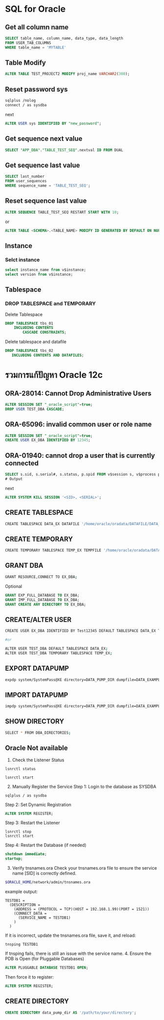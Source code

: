 
# SQL for Oracle

## Get all column name
```sql
SELECT table_name, column_name, data_type, data_length
FROM USER_TAB_COLUMNS
WHERE table_name = 'MYTABLE'
```

## Table Modify
```sql
ALTER TABLE TEST_PROJECT2 MODIFY proj_name VARCHAR2(300);
```

## Reset password sys
```bash
sqlplus /nolog
connect / as sysdba
```
next
```sql
ALTER USER sys IDENTIFIED BY "new_password";
```
## Get sequence next value
```sql
SELECT "APP_DBA"."TABLE_TEST_SEQ".nextval ID FROM DUAL
```

## Get sequence last value
```sql
SELECT last_number
FROM user_sequences
WHERE sequence_name = 'TABLE_TEST_SEQ';
```

## Reset sequence last value
```sql
ALTER SEQUENCE TABLE_TEST_SEQ RESTART START WITH 10;
```
or
```sql
ALTER TABLE <SCHEMA>.<TABLE_NAME> MODIFY ID GENERATED BY DEFAULT ON NULL AS IDENTITY(START WITH 100);
```
## Instance

### Selct instance
```sql
select instance_name from v$instance;
select version from v$instance;
```


## Tablespace

### DROP TABLESPACE and TEMPORARY

Delete Tablespace
```sql
DROP TABLESPACE tbs_01 
    INCLUDING CONTENTS 
        CASCADE CONSTRAINTS;
```

Delete tablespace and datafile
```sql
DROP TABLESPACE tbs_02
   INCLUDING CONTENTS AND DATAFILES;
```



# รวมการแก้ปัญหา Oracle 12c

## ORA-28014: Cannot Drop Administrative Users
```sql
ALTER SESSION SET "_oracle_script"=true;
DROP USER TEST_DBA CASCADE;
```

## ORA-65096: invalid common user or role name
```sql
ALTER SESSION SET "_oracle_script"=true;
CREATE USER EX_DBA IDENTIFIED BY 12345;
```

## ORA-01940: cannot drop a user that is currently connected
```sql
SELECT s.sid, s.serial#, s.status, p.spid FROM v$session s, v$process p WHERE s.username = 'TEST_DBA' AND p.addr(+) = s.paddr;
# Output

```
next
```sql
ALTER SYSTEM KILL SESSION '<SID>, <SERIAL>';
```


## CREATE TABLESPACE
```sh
CREATE TABLESPACE DATA_EX DATAFILE '/home/oracle/oradata/DATAFILE/DATA_EX01.dbf' SIZE 4096M AUTOEXTEND ON NEXT 100M EXTENT MANAGEMENT LOCAL UNIFORM SIZE 1M;
```

## CREATE TEMPORARY
```sh
CREATE TEMPORARY TABLESPACE TEMP_EX TEMPFILE '/home/oracle/oradata/DATAFILE/TEMP_EX01.dbf' SIZE 3G EXTENT MANAGEMENT LOCAL UNIFORM SIZE 1M;
```

## GRANT DBA
```sh
GRANT RESOURCE,CONNECT TO EX_DBA;
```
Optional
```sql
GRANT EXP_FULL_DATABASE TO EX_DBA;
GRANT IMP_FULL_DATABASE TO EX_DBA;
GRANT CREATE ANY DIRECTORY TO EX_DBA;
```

## CREATE/ALTER USER
```bash
CREATE USER EX_DBA IDENTIFIED BY Test12345 DEFAULT TABLESPACE DATA_EX TEMPORARY YABLESPACE TEMP_EX;

#or

ALTER USER TEST_DBA DEFAULT TABLESPACE DATA_EX;
ALTER USER TEST_DBA TEMPORARY TABLESPACE TEMP_EX;
```
## EXPORT DATAPUMP
```sh
expdp system/SystemPass@XE directory=DATA_PUMP_DIR dumpfile=DATA_EXAMPLE.DMP logfile=DATA_EXAMPLE.log schemas=DATA_EXAMPLE
```

## IMPORT DATAPUMP
```sh
impdp system/SystemPass@XE directory=DATA_PUMP_DIR dumpfile=DATA_EXAMPLE.DMP logfile=DATA_EXAMPLE.log schemas=DATA_EXAMPLE
```

## SHOW DIRECTORY
```sh
SELECT * FROM DBA_DIRECTORIES;
```

## Oracle Not available
1. Check the Listener Status
```
lsnrctl status

lsnrctl start
```

2. Manually Register the Service
Step 1: Login to the database as SYSDBA
```
sqlplus / as sysdba
```
Step 2: Set Dynamic Registration
```sql
ALTER SYSTEM REGISTER;
```
Step 3: Restart the Listener
```
lsnrctl stop
lsnrctl start
```
Step 4: Restart the Database (if needed)
```sql
shutdown immediate;
startup;
```
3. Verify tnsnames.ora
Check your tnsnames.ora file to ensure the service name [SID] is correctly defined.
```sh
$ORACLE_HOME/network/admin/tnsnames.ora
```
example output:
```
TESTDB1 =
  (DESCRIPTION =
    (ADDRESS = (PROTOCOL = TCP)(HOST = 192.168.1.99)(PORT = 1521))
    (CONNECT_DATA =
      (SERVICE_NAME = TESTDB1)
    )
  )
```
If it is incorrect, update the tnsnames.ora file, save it, and reload:
```
tnsping TESTDB1
```
If tnsping fails, there is still an issue with the service name.
4. Ensure the PDB is Open (for Pluggable Databases)
```sql
ALTER PLUGGABLE DATABASE TESTDB1 OPEN;
```
Then force it to register:
```sql
ALTER SYSTEM REGISTER;
```

## CREATE DIRECTORY
```sql
CREATE DIRECTORY data_pump_dir AS '/path/to/your/directory';
```
